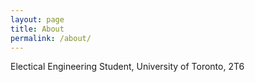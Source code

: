 ```yaml
---
layout: page
title: About
permalink: /about/
---
```


Electical Engineering Student, University of Toronto, 2T6
